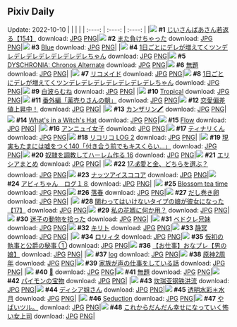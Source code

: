 ## Pixiv Daily
Update: 2022-10-10
|      |      |      |
| :----: | :----: | :----: |
|![](https://pixiv.microyu.workers.dev/c/240x480/img-master/img/2022/10/08/10/54/03/101763285_p0_master1200.jpg) **#1** [じいさんばあさん若返る【154】](https://www.pixiv.net/artworks/101763285) download: [JPG](https://pixiv.microyu.workers.dev/img-original/img/2022/10/08/10/54/03/101763285_p0.jpg) [PNG](https://pixiv.microyu.workers.dev/img-original/img/2022/10/08/10/54/03/101763285_p0.png)|![](https://pixiv.microyu.workers.dev/c/240x480/img-master/img/2022/10/08/00/00/13/101754956_p0_master1200.jpg) **#2** [また負けちゃった](https://www.pixiv.net/artworks/101754956) download: [JPG](https://pixiv.microyu.workers.dev/img-original/img/2022/10/08/00/00/13/101754956_p0.jpg) [PNG](https://pixiv.microyu.workers.dev/img-original/img/2022/10/08/00/00/13/101754956_p0.png)|![](https://pixiv.microyu.workers.dev/c/240x480/img-master/img/2022/10/08/00/00/07/101754913_p0_master1200.jpg) **#3** [Blue](https://www.pixiv.net/artworks/101754913) download: [JPG](https://pixiv.microyu.workers.dev/img-original/img/2022/10/08/00/00/07/101754913_p0.jpg) [PNG](https://pixiv.microyu.workers.dev/img-original/img/2022/10/08/00/00/07/101754913_p0.png)|
|![](https://pixiv.microyu.workers.dev/c/240x480/img-master/img/2022/10/08/00/00/22/101755020_p0_master1200.jpg) **#4** [1日ごとにデレが増えてくツンデレデレデレデレデレデレデレちゃん](https://www.pixiv.net/artworks/101755020) download: [JPG](https://pixiv.microyu.workers.dev/img-original/img/2022/10/08/00/00/22/101755020_p0.jpg) [PNG](https://pixiv.microyu.workers.dev/img-original/img/2022/10/08/00/00/22/101755020_p0.png)|![](https://pixiv.microyu.workers.dev/c/240x480/img-master/img/2022/10/08/00/04/46/101755269_p0_master1200.jpg) **#5** [DYSCHRONIA: Chronos Alternate](https://www.pixiv.net/artworks/101755269) download: [JPG](https://pixiv.microyu.workers.dev/img-original/img/2022/10/08/00/04/46/101755269_p0.jpg) [PNG](https://pixiv.microyu.workers.dev/img-original/img/2022/10/08/00/04/46/101755269_p0.png)|![](https://pixiv.microyu.workers.dev/c/240x480/img-master/img/2022/10/08/11/22/49/101763711_p0_master1200.jpg) **#6** [無題](https://www.pixiv.net/artworks/101763711) download: [JPG](https://pixiv.microyu.workers.dev/img-original/img/2022/10/08/11/22/49/101763711_p0.jpg) [PNG](https://pixiv.microyu.workers.dev/img-original/img/2022/10/08/11/22/49/101763711_p0.png)|
|![](https://pixiv.microyu.workers.dev/c/240x480/img-master/img/2022/10/08/17/37/14/101755994_p0_master1200.jpg) **#7** [リコメイド](https://www.pixiv.net/artworks/101755994) download: [JPG](https://pixiv.microyu.workers.dev/img-original/img/2022/10/08/17/37/14/101755994_p0.jpg) [PNG](https://pixiv.microyu.workers.dev/img-original/img/2022/10/08/17/37/14/101755994_p0.png)|![](https://pixiv.microyu.workers.dev/c/240x480/img-master/img/2022/10/09/00/00/17/101779905_p0_master1200.jpg) **#8** [1日ごとにデレが増えてくツンデレデレデレデレデレデレデレちゃん](https://www.pixiv.net/artworks/101779905) download: [JPG](https://pixiv.microyu.workers.dev/img-original/img/2022/10/09/00/00/17/101779905_p0.jpg) [PNG](https://pixiv.microyu.workers.dev/img-original/img/2022/10/09/00/00/17/101779905_p0.png)|![](https://pixiv.microyu.workers.dev/c/240x480/img-master/img/2022/10/08/00/00/21/101755016_p0_master1200.jpg) **#9** [白波らむね](https://www.pixiv.net/artworks/101755016) download: [JPG](https://pixiv.microyu.workers.dev/img-original/img/2022/10/08/00/00/21/101755016_p0.jpg) [PNG](https://pixiv.microyu.workers.dev/img-original/img/2022/10/08/00/00/21/101755016_p0.png)|
|![](https://pixiv.microyu.workers.dev/c/240x480/img-master/img/2022/10/08/00/00/05/101754900_p0_master1200.jpg) **#10** [Tropical](https://www.pixiv.net/artworks/101754900) download: [JPG](https://pixiv.microyu.workers.dev/img-original/img/2022/10/08/00/00/05/101754900_p0.jpg) [PNG](https://pixiv.microyu.workers.dev/img-original/img/2022/10/08/00/00/05/101754900_p0.png)|![](https://pixiv.microyu.workers.dev/c/240x480/img-master/img/2022/10/08/08/08/53/101761364_p0_master1200.jpg) **#11** [番外編「薬売りさんの朝」](https://www.pixiv.net/artworks/101761364) download: [JPG](https://pixiv.microyu.workers.dev/img-original/img/2022/10/08/08/08/53/101761364_p0.jpg) [PNG](https://pixiv.microyu.workers.dev/img-original/img/2022/10/08/08/08/53/101761364_p0.png)|![](https://pixiv.microyu.workers.dev/c/240x480/img-master/img/2022/10/09/00/27/17/101780868_p0_master1200.jpg) **#12** [恋愛偏差値上昇中！](https://www.pixiv.net/artworks/101780868) download: [JPG](https://pixiv.microyu.workers.dev/img-original/img/2022/10/09/00/27/17/101780868_p0.jpg) [PNG](https://pixiv.microyu.workers.dev/img-original/img/2022/10/09/00/27/17/101780868_p0.png)|
|![](https://pixiv.microyu.workers.dev/c/240x480/img-master/img/2022/10/08/00/25/48/101755892_p0_master1200.jpg) **#13** [カンザリン🖍️](https://www.pixiv.net/artworks/101755892) download: [JPG](https://pixiv.microyu.workers.dev/img-original/img/2022/10/08/00/25/48/101755892_p0.jpg) [PNG](https://pixiv.microyu.workers.dev/img-original/img/2022/10/08/00/25/48/101755892_p0.png)|![](https://pixiv.microyu.workers.dev/c/240x480/img-master/img/2022/10/09/02/34/36/101783433_p0_master1200.jpg) **#14** [What's in a Witch's Hat](https://www.pixiv.net/artworks/101783433) download: [JPG](https://pixiv.microyu.workers.dev/img-original/img/2022/10/09/02/34/36/101783433_p0.jpg) [PNG](https://pixiv.microyu.workers.dev/img-original/img/2022/10/09/02/34/36/101783433_p0.png)|![](https://pixiv.microyu.workers.dev/c/240x480/img-master/img/2022/10/09/07/39/36/101782533_p0_master1200.jpg) **#15** [Flow](https://www.pixiv.net/artworks/101782533) download: [JPG](https://pixiv.microyu.workers.dev/img-original/img/2022/10/09/07/39/36/101782533_p0.jpg) [PNG](https://pixiv.microyu.workers.dev/img-original/img/2022/10/09/07/39/36/101782533_p0.png)|
|![](https://pixiv.microyu.workers.dev/c/240x480/img-master/img/2022/10/09/00/00/01/101779788_p0_master1200.jpg) **#16** [アンニュイ女子](https://www.pixiv.net/artworks/101779788) download: [JPG](https://pixiv.microyu.workers.dev/img-original/img/2022/10/09/00/00/01/101779788_p0.jpg) [PNG](https://pixiv.microyu.workers.dev/img-original/img/2022/10/09/00/00/01/101779788_p0.png)|![](https://pixiv.microyu.workers.dev/c/240x480/img-master/img/2022/10/08/00/00/13/101754955_p0_master1200.jpg) **#17** [ティナリくん](https://www.pixiv.net/artworks/101754955) download: [JPG](https://pixiv.microyu.workers.dev/img-original/img/2022/10/08/00/00/13/101754955_p0.jpg) [PNG](https://pixiv.microyu.workers.dev/img-original/img/2022/10/08/00/00/13/101754955_p0.png)|![](https://pixiv.microyu.workers.dev/c/240x480/img-master/img/2022/10/08/12/30/58/101764829_p0_master1200.jpg) **#18** [リコリコ LOG 2](https://www.pixiv.net/artworks/101764829) download: [JPG](https://pixiv.microyu.workers.dev/img-original/img/2022/10/08/12/30/58/101764829_p0.jpg) [PNG](https://pixiv.microyu.workers.dev/img-original/img/2022/10/08/12/30/58/101764829_p0.png)|
|![](https://pixiv.microyu.workers.dev/c/240x480/img-master/img/2022/10/09/18/00/13/101797077_p0_master1200.jpg) **#19** [現実もたまには嘘をつく140「付き合う前でもキスくらい…」](https://www.pixiv.net/artworks/101797077) download: [JPG](https://pixiv.microyu.workers.dev/img-original/img/2022/10/09/18/00/13/101797077_p0.jpg) [PNG](https://pixiv.microyu.workers.dev/img-original/img/2022/10/09/18/00/13/101797077_p0.png)|![](https://pixiv.microyu.workers.dev/c/240x480/img-master/img/2022/10/08/00/30/02/101756003_p0_master1200.jpg) **#20** [奴隷を調教してハーレム作る 16](https://www.pixiv.net/artworks/101756003) download: [JPG](https://pixiv.microyu.workers.dev/img-original/img/2022/10/08/00/30/02/101756003_p0.jpg) [PNG](https://pixiv.microyu.workers.dev/img-original/img/2022/10/08/00/30/02/101756003_p0.png)|![](https://pixiv.microyu.workers.dev/c/240x480/img-master/img/2022/10/08/06/04/39/101760225_p0_master1200.jpg) **#21** [エリシアまとめ](https://www.pixiv.net/artworks/101760225) download: [JPG](https://pixiv.microyu.workers.dev/img-original/img/2022/10/08/06/04/39/101760225_p0.jpg) [PNG](https://pixiv.microyu.workers.dev/img-original/img/2022/10/08/06/04/39/101760225_p0.png)|
|![](https://pixiv.microyu.workers.dev/c/240x480/img-master/img/2022/10/08/00/00/18/101754993_p0_master1200.jpg) **#22** [17.💰愛と金、どちらを選ぶ？](https://www.pixiv.net/artworks/101754993) download: [JPG](https://pixiv.microyu.workers.dev/img-original/img/2022/10/08/00/00/18/101754993_p0.jpg) [PNG](https://pixiv.microyu.workers.dev/img-original/img/2022/10/08/00/00/18/101754993_p0.png)|![](https://pixiv.microyu.workers.dev/c/240x480/img-master/img/2022/10/08/20/30/01/101773883_p0_master1200.jpg) **#23** [ナッツアイスココア](https://www.pixiv.net/artworks/101773883) download: [JPG](https://pixiv.microyu.workers.dev/img-original/img/2022/10/08/20/30/01/101773883_p0.jpg) [PNG](https://pixiv.microyu.workers.dev/img-original/img/2022/10/08/20/30/01/101773883_p0.png)|![](https://pixiv.microyu.workers.dev/c/240x480/img-master/img/2022/10/08/10/28/03/101755032_p0_master1200.jpg) **#24** [アビィちゃん　ログ１８](https://www.pixiv.net/artworks/101755032) download: [JPG](https://pixiv.microyu.workers.dev/img-original/img/2022/10/08/10/28/03/101755032_p0.jpg) [PNG](https://pixiv.microyu.workers.dev/img-original/img/2022/10/08/10/28/03/101755032_p0.png)|
|![](https://pixiv.microyu.workers.dev/c/240x480/img-master/img/2022/10/08/00/02/59/101755206_p0_master1200.jpg) **#25** [Blossom tea time](https://www.pixiv.net/artworks/101755206) download: [JPG](https://pixiv.microyu.workers.dev/img-original/img/2022/10/08/00/02/59/101755206_p0.jpg) [PNG](https://pixiv.microyu.workers.dev/img-original/img/2022/10/08/00/02/59/101755206_p0.png)|![](https://pixiv.microyu.workers.dev/c/240x480/img-master/img/2022/10/08/01/47/30/101757583_p0_master1200.jpg) **#26** [落春](https://www.pixiv.net/artworks/101757583) download: [JPG](https://pixiv.microyu.workers.dev/img-original/img/2022/10/08/01/47/30/101757583_p0.jpg) [PNG](https://pixiv.microyu.workers.dev/img-original/img/2022/10/08/01/47/30/101757583_p0.png)|![](https://pixiv.microyu.workers.dev/c/240x480/img-master/img/2022/10/09/20/30/03/101801004_p0_master1200.jpg) **#27** [だし巻き卵](https://www.pixiv.net/artworks/101801004) download: [JPG](https://pixiv.microyu.workers.dev/img-original/img/2022/10/09/20/30/03/101801004_p0.jpg) [PNG](https://pixiv.microyu.workers.dev/img-original/img/2022/10/09/20/30/03/101801004_p0.png)|
|![](https://pixiv.microyu.workers.dev/c/240x480/img-master/img/2022/10/08/00/00/37/101755068_p0_master1200.jpg) **#28** [関わってはいけないタイプの娘が彼女になった【17】](https://www.pixiv.net/artworks/101755068) download: [JPG](https://pixiv.microyu.workers.dev/img-original/img/2022/10/08/00/00/37/101755068_p0.jpg) [PNG](https://pixiv.microyu.workers.dev/img-original/img/2022/10/08/00/00/37/101755068_p0.png)|![](https://pixiv.microyu.workers.dev/c/240x480/img-master/img/2022/10/08/00/00/20/101755013_p0_master1200.jpg) **#29** [私の花婿に何か用？](https://www.pixiv.net/artworks/101755013) download: [JPG](https://pixiv.microyu.workers.dev/img-original/img/2022/10/08/00/00/20/101755013_p0.jpg) [PNG](https://pixiv.microyu.workers.dev/img-original/img/2022/10/08/00/00/20/101755013_p0.png)|![](https://pixiv.microyu.workers.dev/c/240x480/img-master/img/2022/10/08/01/21/34/101757114_p0_master1200.jpg) **#30** [迷子の動物を拾った](https://www.pixiv.net/artworks/101757114) download: [JPG](https://pixiv.microyu.workers.dev/img-original/img/2022/10/08/01/21/34/101757114_p0.jpg) [PNG](https://pixiv.microyu.workers.dev/img-original/img/2022/10/08/01/21/34/101757114_p0.png)|
|![](https://pixiv.microyu.workers.dev/c/240x480/img-master/img/2022/10/08/00/03/17/101755215_p0_master1200.jpg) **#31** [ベドクレ兄妹](https://www.pixiv.net/artworks/101755215) download: [JPG](https://pixiv.microyu.workers.dev/img-original/img/2022/10/08/00/03/17/101755215_p0.jpg) [PNG](https://pixiv.microyu.workers.dev/img-original/img/2022/10/08/00/03/17/101755215_p0.png)|![](https://pixiv.microyu.workers.dev/c/240x480/img-master/img/2022/10/08/00/00/12/101754949_p0_master1200.jpg) **#32** [キリト](https://www.pixiv.net/artworks/101754949) download: [JPG](https://pixiv.microyu.workers.dev/img-original/img/2022/10/08/00/00/12/101754949_p0.jpg) [PNG](https://pixiv.microyu.workers.dev/img-original/img/2022/10/08/00/00/12/101754949_p0.png)|![](https://pixiv.microyu.workers.dev/c/240x480/img-master/img/2022/10/08/00/00/14/101754966_p0_master1200.jpg) **#33** [静冥](https://www.pixiv.net/artworks/101754966) download: [JPG](https://pixiv.microyu.workers.dev/img-original/img/2022/10/08/00/00/14/101754966_p0.jpg) [PNG](https://pixiv.microyu.workers.dev/img-original/img/2022/10/08/00/00/14/101754966_p0.png)|
|![](https://pixiv.microyu.workers.dev/c/240x480/img-master/img/2022/10/08/00/17/56/101755682_p0_master1200.jpg) **#34** [ロリィタ](https://www.pixiv.net/artworks/101755682) download: [JPG](https://pixiv.microyu.workers.dev/img-original/img/2022/10/08/00/17/56/101755682_p0.jpg) [PNG](https://pixiv.microyu.workers.dev/img-original/img/2022/10/08/00/17/56/101755682_p0.png)|![](https://pixiv.microyu.workers.dev/c/240x480/img-master/img/2022/10/08/00/02/16/101755180_p0_master1200.jpg) **#35** [仮初の執事と公爵の秘事 ①](https://www.pixiv.net/artworks/101755180) download: [JPG](https://pixiv.microyu.workers.dev/img-original/img/2022/10/08/00/02/16/101755180_p0.jpg) [PNG](https://pixiv.microyu.workers.dev/img-original/img/2022/10/08/00/02/16/101755180_p0.png)|![](https://pixiv.microyu.workers.dev/c/240x480/img-master/img/2022/10/09/00/00/18/101779918_p0_master1200.jpg) **#36** [【お仕事】おなプレ【男の娘】](https://www.pixiv.net/artworks/101779918) download: [JPG](https://pixiv.microyu.workers.dev/img-original/img/2022/10/09/00/00/18/101779918_p0.jpg) [PNG](https://pixiv.microyu.workers.dev/img-original/img/2022/10/09/00/00/18/101779918_p0.png)|
|![](https://pixiv.microyu.workers.dev/c/240x480/img-master/img/2022/10/09/00/00/23/101779941_p0_master1200.jpg) **#37** [log](https://www.pixiv.net/artworks/101779941) download: [JPG](https://pixiv.microyu.workers.dev/img-original/img/2022/10/09/00/00/23/101779941_p0.jpg) [PNG](https://pixiv.microyu.workers.dev/img-original/img/2022/10/09/00/00/23/101779941_p0.png)|![](https://pixiv.microyu.workers.dev/c/240x480/img-master/img/2022/10/09/00/00/02/101779793_p0_master1200.jpg) **#38** [原神2周年](https://www.pixiv.net/artworks/101779793) download: [JPG](https://pixiv.microyu.workers.dev/img-original/img/2022/10/09/00/00/02/101779793_p0.jpg) [PNG](https://pixiv.microyu.workers.dev/img-original/img/2022/10/09/00/00/02/101779793_p0.png)|![](https://pixiv.microyu.workers.dev/c/240x480/img-master/img/2022/10/09/00/11/19/101780392_p0_master1200.jpg) **#39** [家族が声の仕事をしている話](https://www.pixiv.net/artworks/101780392) download: [JPG](https://pixiv.microyu.workers.dev/img-original/img/2022/10/09/00/11/19/101780392_p0.jpg) [PNG](https://pixiv.microyu.workers.dev/img-original/img/2022/10/09/00/11/19/101780392_p0.png)|
|![](https://pixiv.microyu.workers.dev/c/240x480/img-master/img/2022/10/08/00/20/56/101755765_p0_master1200.jpg) **#40** [🌻](https://www.pixiv.net/artworks/101755765) download: [JPG](https://pixiv.microyu.workers.dev/img-original/img/2022/10/08/00/20/56/101755765_p0.jpg) [PNG](https://pixiv.microyu.workers.dev/img-original/img/2022/10/08/00/20/56/101755765_p0.png)|![](https://pixiv.microyu.workers.dev/c/240x480/img-master/img/2022/10/09/16/10/57/101794522_p0_master1200.jpg) **#41** [無題](https://www.pixiv.net/artworks/101794522) download: [JPG](https://pixiv.microyu.workers.dev/img-original/img/2022/10/09/16/10/57/101794522_p0.jpg) [PNG](https://pixiv.microyu.workers.dev/img-original/img/2022/10/09/16/10/57/101794522_p0.png)|![](https://pixiv.microyu.workers.dev/c/240x480/img-master/img/2022/10/08/01/46/20/101757560_p0_master1200.jpg) **#42** [パイモンの宝物](https://www.pixiv.net/artworks/101757560) download: [JPG](https://pixiv.microyu.workers.dev/img-original/img/2022/10/08/01/46/20/101757560_p0.jpg) [PNG](https://pixiv.microyu.workers.dev/img-original/img/2022/10/08/01/46/20/101757560_p0.png)|
|![](https://pixiv.microyu.workers.dev/c/240x480/img-master/img/2022/10/08/14/00/54/101766254_p0_master1200.jpg) **#43** [坎瑞亚钢铁洪流](https://www.pixiv.net/artworks/101766254) download: [JPG](https://pixiv.microyu.workers.dev/img-original/img/2022/10/08/14/00/54/101766254_p0.jpg) [PNG](https://pixiv.microyu.workers.dev/img-original/img/2022/10/08/14/00/54/101766254_p0.png)|![](https://pixiv.microyu.workers.dev/c/240x480/img-master/img/2022/10/09/00/00/06/101779819_p0_master1200.jpg) **#44** [ディシア姐さん](https://www.pixiv.net/artworks/101779819) download: [JPG](https://pixiv.microyu.workers.dev/img-original/img/2022/10/09/00/00/06/101779819_p0.jpg) [PNG](https://pixiv.microyu.workers.dev/img-original/img/2022/10/09/00/00/06/101779819_p0.png)|![](https://pixiv.microyu.workers.dev/c/240x480/img-master/img/2022/10/09/00/00/37/101779984_p0_master1200.jpg) **#45** [透明水彩＊水月](https://www.pixiv.net/artworks/101779984) download: [JPG](https://pixiv.microyu.workers.dev/img-original/img/2022/10/09/00/00/37/101779984_p0.jpg) [PNG](https://pixiv.microyu.workers.dev/img-original/img/2022/10/09/00/00/37/101779984_p0.png)|
|![](https://pixiv.microyu.workers.dev/c/240x480/img-master/img/2022/10/08/11/36/04/101763907_p0_master1200.jpg) **#46** [Seduction](https://www.pixiv.net/artworks/101763907) download: [JPG](https://pixiv.microyu.workers.dev/img-original/img/2022/10/08/11/36/04/101763907_p0.jpg) [PNG](https://pixiv.microyu.workers.dev/img-original/img/2022/10/08/11/36/04/101763907_p0.png)|![](https://pixiv.microyu.workers.dev/c/240x480/img-master/img/2022/10/08/17/41/53/101769728_p0_master1200.jpg) **#47** [やばいツル。](https://www.pixiv.net/artworks/101769728) download: [JPG](https://pixiv.microyu.workers.dev/img-original/img/2022/10/08/17/41/53/101769728_p0.jpg) [PNG](https://pixiv.microyu.workers.dev/img-original/img/2022/10/08/17/41/53/101769728_p0.png)|![](https://pixiv.microyu.workers.dev/c/240x480/img-master/img/2022/10/08/17/13/42/101769434_p0_master1200.jpg) **#48** [これからだんだん幸せになっていく怖い女上司](https://www.pixiv.net/artworks/101769434) download: [JPG](https://pixiv.microyu.workers.dev/img-original/img/2022/10/08/17/13/42/101769434_p0.jpg) [PNG](https://pixiv.microyu.workers.dev/img-original/img/2022/10/08/17/13/42/101769434_p0.png)|
